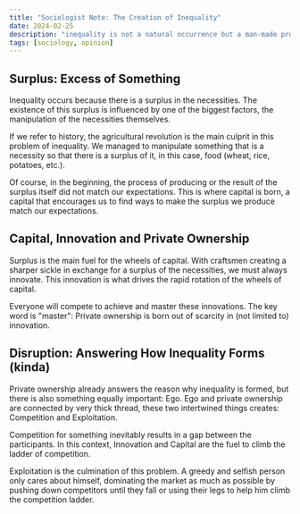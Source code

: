 ```yaml
---
title: "Sociologist Note: The Creation of Inequality"
date: 2024-02-25
description: "inequality is not a natural occurrence but a man-made product, the result of the first agricultural revolution."
tags: [sociology, opinion]
---
```


## Surplus: Excess of Something

Inequality occurs because there is a surplus in the necessities. The existence of this surplus is influenced by one of the biggest factors, the manipulation of the necessities themselves.

If we refer to history, the agricultural revolution is the main culprit in this problem of inequality. We managed to manipulate something that is a necessity so that there is a surplus of it, in this case, food (wheat, rice, potatoes, etc.).

Of course, in the beginning, the process of producing or the result of the surplus itself did not match our expectations. This is where capital is born, a capital that encourages us to find ways to make the surplus we produce match our expectations.

## Capital, Innovation and Private Ownership

Surplus is the main fuel for the wheels of capital. With craftsmen creating a sharper sickle in exchange for a surplus of the necessities, we must always innovate. This innovation is what drives the rapid rotation of the wheels of capital.

Everyone will compete to achieve and master these innovations. The key word is "master": Private ownership is born out of scarcity in (not limited to) innovation.

## Disruption: Answering How Inequality Forms (kinda)

Private ownership already answers the reason why inequality is formed, but there is also something equally important: Ego. Ego and private ownership are connected by very thick thread, these two intertwined things creates: Competition and Exploitation.

Competition for something inevitably results in a gap between the participants. In this context, Innovation and Capital are the fuel to climb the ladder of competition.

Exploitation is the culmination of this problem. A greedy and selfish person only cares about himself, dominating the market as much as possible by pushing down competitors until they fall or using their legs to help him climb the competition ladder.
